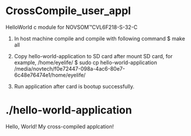 # CrossCompile_user_appl
HelloWorld c module for NOVSOM™CVL6F218-S-32-C

1. In host machine compile and compile with following command
$ make all

2. Copy hello-world-application to SD card after mount SD card, for example, /home/eyelife/
$ sudo cp hello-world-application /media/novtech/f0e72447-098a-4ac6-80e7-6c48e76474e1/home/eyelife/

3. Run application after card is bootup successfully. 
# ./hello-world-application 
Hello, World! My cross-compiled applcation!


